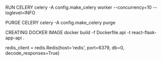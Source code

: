 RUN CELERY celery -A config.make_celery worker --concurrency=10 --loglevel=INFO

PURGE CELERY celery -A config.make_celery purge


CREATING DOCKER IMAGE docker build -f Dockerfile.api -t react-flask-app-api .


redis_client = redis.Redis(host='redis', port=6379, db=0, decode_responses=True)